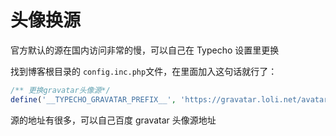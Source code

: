 <!--
 * @Author: mulingyuer
 * @Date: 2023-03-28 17:42:35
 * @LastEditTime: 2023-03-28 17:45:23
 * @LastEditors: mulingyuer
 * @Description: 头像换源
 * @FilePath: \Typecho_Theme_JJ\src\basic-config\avatar.md
 * 怎么可能会有bug！！！
-->

# 头像换源

官方默认的源在国内访问非常的慢，可以自己在 Typecho 设置里更换

找到博客根目录的 `config.inc.php`文件，在里面加入这句话就行了：

```php
/** 更换gravatar头像源*/
define('__TYPECHO_GRAVATAR_PREFIX__', 'https://gravatar.loli.net/avatar/');
```

源的地址有很多，可以自己百度 gravatar 头像源地址
